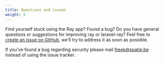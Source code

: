 ```yaml
---
title: Questions and issues
weight: 5
---
```


Find yourself stuck using the Ray app? Found a bug? Do you have general questions or suggestions for improving ray or laravel-ray? Feel free to [create an issue on GitHub](https://github.com/spatie/ray/issues), we'll try to address it as soon as possible.

If you've found a bug regarding security please mail [freek@spatie.be](mailto:freek@spatie.be) instead of using the issue tracker.
